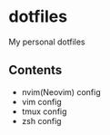 # dotfiles
My personal dotfiles

## Contents

- nvim(Neovim) config
- vim config
- tmux config
- zsh config

